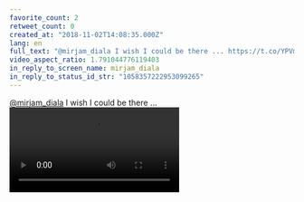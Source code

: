 ```yaml
---
favorite_count: 2
retweet_count: 0
created_at: "2018-11-02T14:08:35.000Z"
lang: en
full_text: "@mirjam_diala I wish I could be there ... https://t.co/YPVm5tJCN6"
video_aspect_ratio: 1.791044776119403
in_reply_to_screen_name: mirjam_diala
in_reply_to_status_id_str: "1058357222953099265"
---
```


[@mirjam_diala](https://twitter.com/mirjam_diala) I wish I could be there ...
![Embedded Video](https://twitter-media-coderbyheart.s3.eu-north-1.amazonaws.com/1058360224413900801-DrANAAJWwAEv5-D.mp4)
